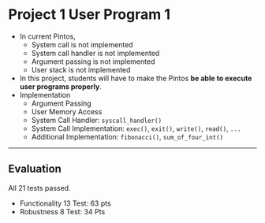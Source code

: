 # Project 1 User Program 1

* In current Pintos,
  * System call is not implemented
  * System call handler is not implemented
  * Argument passing is not implemented
  * User stack is not implemented
* In this project, students will have to make the Pintos <b>be able to execute user
programs properly</b>.
* Implementation
  * Argument Passing
  * User Memory Access
  * System Call Handler: `syscall_handler()`
  * System Call Implementation: `exec()`, `exit()`, `write()`, `read()`, `...`
  * Additional Implementation: `fibonacci()`, `sum_of_four_int()`
-----
## Evaluation
All 21 tests passed.
* Functionality 13 Test: 63 pts 
* Robustness 8 Test: 34 Pts